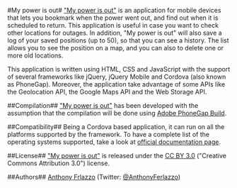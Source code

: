 #My power is out#
["My power is out"](https://github/aferlazzo/power) is an application for mobile devices that lets you bookmark when
the power went out, and find out when it is scheduled to return. This application is useful in case you want to check
other locations for outages. In addition, "My power is out" will also save a log of your saved positions (up to 50),
so that you can see a history. The list allows you to see the position on a map, and you can also to delete one or more
old locations.

This application is written using HTML, CSS and JavaScript with the support of several frameworks like jQuery, jQuery
Mobile and Cordova (also known as PhoneGap). Moreover, the application take advantage of some APIs like the Geolocation
API, the Google Maps API and the Web Storage API.

##Compilation##
["My power is out"](https://github.com/aferlazzo/power) has been developed with the assumption that the compilation will
be done using [Adobe PhoneGap Build](http://build.phonegap.com/).

##Compatibility##
Being a Cordova based application, it can run on all the platforms supported by the framework. To have a complete list
of the operating systems supported, take a look at [official documentation page](http://phonegap.com/about/feature).

##License##
["My power is out"](https://github.com/aferlazzo/power) is released under the [CC BY 3.0](http://creativecommons.org/licenses/by/3.0/)
("Creative Commons Attribution 3.0") license.

##Authors##
[Anthony Frlazzo](http://www.anthonyferlazzo.com) (Twitter: [@AnthonyFerlazzo](https://twitter.com/AnthonyFerlazzo))